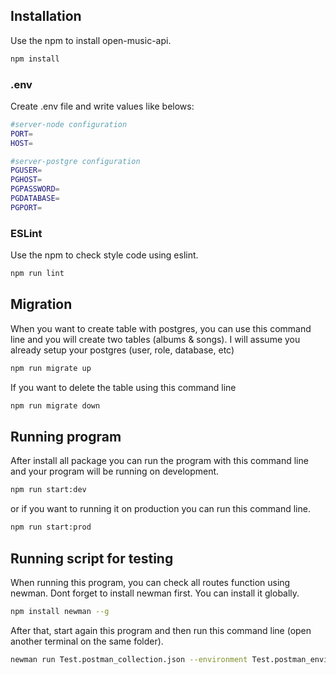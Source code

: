 ## Installation

Use the npm to install open-music-api.

```bash
npm install
```

### .env

Create .env file and write values like belows:

```bash
#server-node configuration
PORT=
HOST=

#server-postgre configuration
PGUSER=
PGHOST=
PGPASSWORD=
PGDATABASE=
PGPORT=
```

### ESLint

Use the npm to check style code using eslint.

```bash
npm run lint
```

## Migration

When you want to create table with postgres, you can use this command line and you will create two tables (albums & songs).
I will assume you already setup your postgres (user, role, database, etc)

```bash
npm run migrate up
```

If you want to delete the table using this command line

```bash
npm run migrate down
```

## Running program

After install all package you can run the program with this command line and your program will be running on development.

```bash
npm run start:dev
```
or if you want to running it on production you can run this command line.
```bash
npm run start:prod
```

## Running script for testing

When running this program, you can check all routes function using newman. Dont forget to install newman first.
You can install it globally.
```bash
npm install newman --g
```

After that, start again this program and then run this command line (open another terminal on the same folder).
```bash
newman run Test.postman_collection.json --environment Test.postman_environment.json 
```
